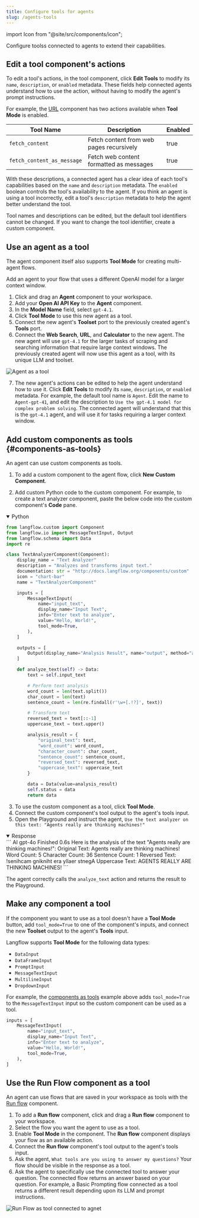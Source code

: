 ```yaml
---
title: Configure tools for agents
slug: /agents-tools
---
```


import Icon from "@site/src/components/icon";

Configure toolss connected to agents to extend their capabilities.

## Edit a tool component's actions

To edit a tool's actions, in the tool component, click <Icon name="SlidersHorizontal" aria-hidden="true"/> **Edit Tools** to modify its `name`, `description`, or `enabled` metadata.
These fields help connected agents understand how to use the action, without having to modify the agent's prompt instructions.

For example, the [URL](/components-data#url) component has two actions available when **Tool Mode** is enabled.

| Tool Name | Description | Enabled |
|-----------|-------------|---------|
| `fetch_content` | Fetch content from web pages recursively | true |
| `fetch_content_as_message` | Fetch web content formatted as messages | true |

With these descriptions, a connected agent has a clear idea of each tool's capabilities based on the `name` and `description` metadata. The `enabled` boolean controls the tool's availability to the agent. If you think an agent is using a tool incorrectly, edit a tool's `description` metadata to help the agent better understand the tool.

Tool names and descriptions can be edited, but the default tool identifiers cannot be changed. If you want to change the tool identifier, create a custom component.

## Use an agent as a tool

The agent component itself also supports **Tool Mode** for creating multi-agent flows.

Add an agent to your flow that uses a different OpenAI model for a larger context window.

1. Click and drag an **Agent** component to your workspace.
2. Add your **Open AI API Key** to the **Agent** component.
3. In the **Model Name** field, select `gpt-4.1`.
4. Click **Tool Mode** to use this new agent as a tool.
5. Connect the new agent's **Toolset** port to the previously created agent's **Tools** port.
6. Connect the **Web Search**, **URL**, and **Calculator** to the new agent.
The new agent will use `gpt-4.1` for the larger tasks of scraping and searching information that require large context windows.
The previously created agent will now use this agent as a tool, with its unique LLM and toolset.

![Agent as a tool](/img/agent-example-agent-as-tool.png)

7. The new agent's actions can be edited to help the agent understand how to use it.
Click <Icon name="SlidersHorizontal" aria-hidden="true"/> **Edit Tools** to modify its `name`, `description`, or `enabled` metadata.
For example, the default tool name is `Agent`. Edit the name to `Agent-gpt-41`, and edit the description to `Use the gpt-4.1 model for complex problem solving`. The connected agent will understand that this is the `gpt-4.1` agent, and will use it for tasks requiring a larger context window.

## Add custom components as tools {#components-as-tools}

An agent can use custom components as tools.

1. To add a custom component to the agent flow, click **New Custom Component**.

2. Add custom Python code to the custom component.
For example, to create a text analyzer component, paste the below code into the custom component's **Code** pane.

<details open>
<summary>Python</summary>

```python
from langflow.custom import Component
from langflow.io import MessageTextInput, Output
from langflow.schema import Data
import re

class TextAnalyzerComponent(Component):
    display_name = "Text Analyzer"
    description = "Analyzes and transforms input text."
    documentation: str = "http://docs.langflow.org/components/custom"
    icon = "chart-bar"
    name = "TextAnalyzerComponent"

    inputs = [
        MessageTextInput(
            name="input_text",
            display_name="Input Text",
            info="Enter text to analyze",
            value="Hello, World!",
            tool_mode=True,
        ),
    ]

    outputs = [
        Output(display_name="Analysis Result", name="output", method="analyze_text"),
    ]

    def analyze_text(self) -> Data:
        text = self.input_text

        # Perform text analysis
        word_count = len(text.split())
        char_count = len(text)
        sentence_count = len(re.findall(r'\w+[.!?]', text))

        # Transform text
        reversed_text = text[::-1]
        uppercase_text = text.upper()

        analysis_result = {
            "original_text": text,
            "word_count": word_count,
            "character_count": char_count,
            "sentence_count": sentence_count,
            "reversed_text": reversed_text,
            "uppercase_text": uppercase_text
        }

        data = Data(value=analysis_result)
        self.status = data
        return data
```
</details>

3. To use the custom component as a tool, click **Tool Mode**.
4. Connect the custom component's tool output to the agent's tools input.
5. Open the Playground and instruct the agent, `Use the text analyzer on this text: "Agents really are thinking machines!"`

<details open>
<summary>Response</summary>
```
AI
gpt-4o
Finished
0.6s
Here is the analysis of the text "Agents really are thinking machines!":
Original Text: Agents really are thinking machines!
Word Count: 5
Character Count: 36
Sentence Count: 1
Reversed Text: !senihcam gnikniht era yllaer stnegA
Uppercase Text: AGENTS REALLY ARE THINKING MACHINES!
```
</details>

The agent correctly calls the `analyze_text` action and returns the result to the Playground.

## Make any component a tool

If the component you want to use as a tool doesn't have a **Tool Mode** button, add `tool_mode=True` to one of the component's inputs, and connect the new **Toolset** output to the agent's **Tools** input.

Langflow supports **Tool Mode** for the following data types:

* `DataInput`
* `DataFrameInput`
* `PromptInput`
* `MessageTextInput`
* `MultilineInput`
* `DropdownInput`

For example, the [components as tools](#components-as-tools) example above adds `tool_mode=True` to the `MessageTextInput` input so the custom component can be used as a tool.

```python
inputs = [
    MessageTextInput(
        name="input_text",
        display_name="Input Text",
        info="Enter text to analyze",
        value="Hello, World!",
        tool_mode=True,
    ),
]
```

## Use the Run Flow component as a tool

An agent can use flows that are saved in your workspace as tools with the [Run flow](/components-logic#run-flow) component.

1. To add a **Run flow** component, click and drag a **Run flow** component to your workspace.
2. Select the flow you want the agent to use as a tool.
3. Enable **Tool Mode** in the component.
The **Run flow** component displays your flow as an available action.
4. Connect the **Run flow** component's tool output to the agent's tools input.
5. Ask the agent, `What tools are you using to answer my questions?`
Your flow should be visible in the response as a tool.
6. Ask the agent to specifically use the connected tool to answer your question.
The connected flow returns an answer based on your question.
For example, a Basic Prompting flow connected as a tool returns a different result depending upon its LLM and prompt instructions.

![Run Flow as tool connected to agnet](/img/agent-example-run-flow-as-tool.png)